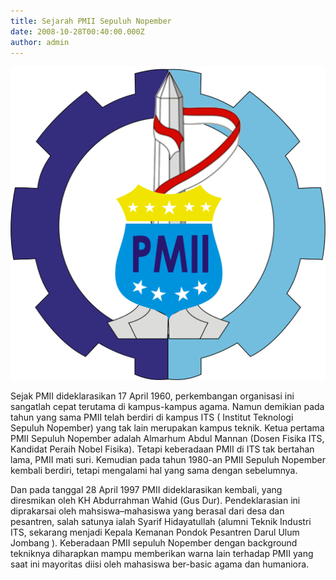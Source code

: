 ```yaml
---
title: Sejarah PMII Sepuluh Nopember
date: 2008-10-28T00:40:00.000Z
author: admin
---
```

![Logo PMII Sepuluh Nopember](/assets/uploads/logo-komisariat-pmii-sepuluh-nopember.png "Logo PMII Sepuluh Nopember")

Sejak PMII dideklarasikan 17 April 1960, perkembangan organisasi ini sangatlah cepat terutama di kampus-kampus agama. Namun demikian pada tahun yang sama PMII telah berdiri di kampus ITS ( Institut Teknologi Sepuluh Nopember) yang tak lain merupakan kampus teknik. Ketua pertama PMII Sepuluh Nopember adalah Almarhum Abdul Mannan (Dosen Fisika ITS, Kandidat Peraih Nobel Fisika). Tetapi keberadaan PMII di ITS tak bertahan lama, PMII mati suri. Kemudian pada tahun 1980-an PMII Sepuluh Nopember kembali berdiri, tetapi mengalami hal yang sama dengan sebelumnya.

Dan pada tanggal 28 April 1997 PMII dideklarasikan kembali, yang diresmikan oleh KH Abdurrahman Wahid (Gus Dur). Pendeklarasian ini diprakarsai oleh mahsiswa–mahasiswa yang berasal dari desa dan pesantren, salah satunya ialah Syarif Hidayatullah (alumni Teknik Industri ITS, sekarang menjadi Kepala Kemanan Pondok Pesantren Darul Ulum Jombang ). Keberadaan PMII sepuluh Nopember dengan background tekniknya diharapkan mampu memberikan warna lain terhadap PMII yang saat ini mayoritas diisi oleh mahasiswa ber-basic agama dan humaniora.
